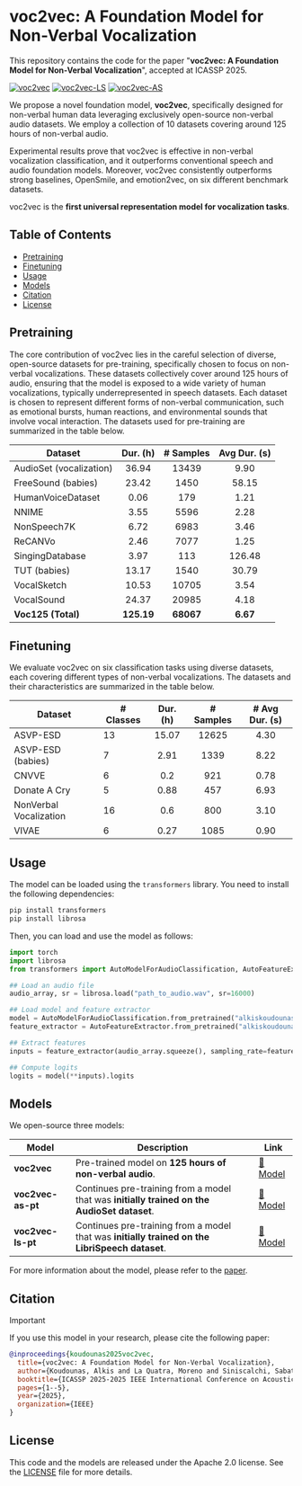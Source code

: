 # voc2vec: A Foundation Model for Non-Verbal Vocalization

This repository contains the code for the paper "**voc2vec: A Foundation Model for Non-Verbal Vocalization**", accepted at ICASSP 2025.

[![voc2vec](https://img.shields.io/badge/voc2vec-HuggingFace-yellow)](https://huggingface.co/alkiskoudounas/voc2vec)
[![voc2vec-LS](https://img.shields.io/badge/voc2vecLS-HuggingFace-blue)](https://huggingface.co/alkiskoudounas/voc2vec-ls-pt)
[![voc2vec-AS](https://img.shields.io/badge/voc2vecAS-HuggingFace-green)](https://huggingface.co/alkiskoudounas/voc2vec-as-pt)

We propose a novel foundation model, **voc2vec**, specifically designed for non-verbal human data leveraging exclusively open-source non-verbal audio datasets. We employ a collection of 10 datasets covering around 125 hours of non-verbal audio.

Experimental results prove that voc2vec is effective in non-verbal vocalization classification, and it outperforms conventional speech and audio foundation models. Moreover, voc2vec consistently outperforms strong baselines, OpenSmile, and emotion2vec, on six different benchmark datasets. 

voc2vec is the **first universal representation model for vocalization tasks**.

## Table of Contents

- [Pretraining](#pretraining)
- [Finetuning](#finetuning)
- [Usage](#usage)
- [Models](#models)
- [Citation](#citation)
- [License](#license)

## Pretraining

The core contribution of voc2vec lies in the careful selection of diverse, open-source datasets for pre-training, specifically chosen to focus on non-verbal vocalizations. 
These datasets collectively cover around 125 hours of audio, ensuring that the model is exposed to a wide variety of human vocalizations, typically underrepresented in speech datasets.
Each dataset is chosen to represent different forms of non-verbal communication, such as emotional bursts, human reactions, and environmental sounds that involve vocal interaction. 
The datasets used for pre-training are summarized in the table below. 

| Dataset                                 | Dur. (h) | \# Samples | Avg Dur. (s) |
|-----------------------------------------|:--------:|:----------:|:------------:|
| AudioSet (vocalization)                 |   36.94  |    13439   |     9.90     |
| FreeSound (babies)                      |   23.42  |    1450    |     58.15    |
| HumanVoiceDataset                       |   0.06   |     179    |     1.21     |
| NNIME                                   |   3.55   |    5596    |     2.28     |
| NonSpeech7K                             |   6.72   |    6983    |     3.46     |
| ReCANVo                                 |   2.46   |    7077    |     1.25     |
| SingingDatabase                         |   3.97   |     113    |    126.48    |
| TUT (babies)                            |   13.17  |    1540    |     30.79    |
| VocalSketch                             |   10.53  |    10705   |     3.54     |
| VocalSound                              |   24.37  |    20985   |     4.18     |
| **Voc125 (Total)**                      |**125.19**| **68067**  |   **6.67**   |


## Finetuning

We evaluate voc2vec on six classification tasks using diverse datasets, each covering different types of non-verbal vocalizations. 
The datasets and their characteristics are summarized in the table below.

| Dataset                       | \# Classes | Dur. (h) | \# Samples | \# Avg Dur. (s) |
|-------------------------------|------------|:--------:|:----------:|:---------------:|
| ASVP-ESD                      |     13     |   15.07  |    12625   |       4.30      |
| ASVP-ESD (babies)             |      7     |   2.91   |    1339    |       8.22      |
| CNVVE                         |      6     |    0.2   |     921    |       0.78      |
| Donate A Cry                  |      5     |   0.88   |     457    |       6.93      |
| NonVerbal Vocalization        |     16     |    0.6   |     800    |       3.10      |
| VIVAE                         |      6     |   0.27   |    1085    |       0.90      |


## Usage

The model can be loaded using the `transformers` library. You need to install the following dependencies:

```bash
pip install transformers
pip install librosa
```

Then, you can load and use the model as follows:

```python
import torch
import librosa
from transformers import AutoModelForAudioClassification, AutoFeatureExtractor

## Load an audio file
audio_array, sr = librosa.load("path_to_audio.wav", sr=16000)

## Load model and feature extractor
model = AutoModelForAudioClassification.from_pretrained("alkiskoudounas/voc2vec")
feature_extractor = AutoFeatureExtractor.from_pretrained("alkiskoudounas/voc2vec")

## Extract features
inputs = feature_extractor(audio_array.squeeze(), sampling_rate=feature_extractor.sampling_rate, padding=True, return_tensors="pt")

## Compute logits
logits = model(**inputs).logits
```


## Models

We open-source three models:

| Model | Description | Link |
|--------|-------------|------|
| **voc2vec** | Pre-trained model on **125 hours of non-verbal audio**. | [🔗 Model](https://huggingface.co/alkiskoudounas/voc2vec) |
| **voc2vec-as-pt** | Continues pre-training from a model that was **initially trained on the AudioSet dataset**. | [🔗 Model](https://huggingface.co/alkiskoudounas/voc2vec-as-pt) |
| **voc2vec-ls-pt** | Continues pre-training from a model that was **initially trained on the LibriSpeech dataset**. | [🔗 Model](https://huggingface.co/alkiskoudounas/voc2vec-ls-pt) |

For more information about the model, please refer to the [paper]().

## Citation

> [!IMPORTANT]  
If you use this model in your research, please cite the following paper:

```bibtex
@inproceedings{koudounas2025voc2vec,
  title={voc2vec: A Foundation Model for Non-Verbal Vocalization},
  author={Koudounas, Alkis and La Quatra, Moreno and Siniscalchi, Sabato Marco and Baralis, Elena},
  booktitle={ICASSP 2025-2025 IEEE International Conference on Acoustics, Speech and Signal Processing (ICASSP)},
  pages={1--5},
  year={2025},
  organization={IEEE}
}
```

## License

This code and the models are released under the Apache 2.0 license. See the [LICENSE](LICENSE) file for more details.
